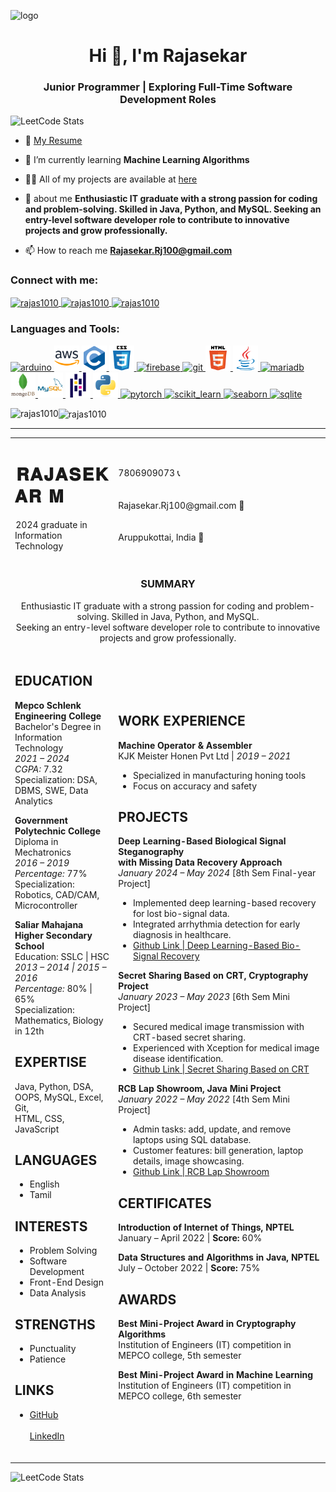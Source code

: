 ![logo](https://github.com/Rajas1010/Rajas1010/blob/main/RajCoverGif.gif)
<h1 align="center">Hi 👋, I'm Rajasekar</h1>
<h3 align="center">Junior Programmer | Exploring Full-Time Software Development Roles</h3>

![LeetCode Stats](https://leetcode.card.workers.dev/Rajas1010?theme=unicorn&font=&extension=activity)

- 📝  [My Resume](https://rajas1010.github.io/Resume/)
  
- 🌱 I’m currently learning **Machine Learning Algorithms**

- 👨‍💻 All of my projects are available at [here](https://github.com/Rajas1010?tab=repositories)

- 💬 about me **Enthusiastic IT graduate with a strong passion for coding and problem-solving. Skilled in Java, Python, and MySQL. Seeking an entry-level software developer role to contribute to innovative projects and grow professionally.**

- 📫 How to reach me **Rajasekar.Rj100@gmail.com**

<h3 align="left">Connect with me:</h3>
<p align="left">
	<a href="https://linkedin.com/in/rajas1010" target="blank">
		<img align="center" src="https://raw.githubusercontent.com/rahuldkjain/github-profile-readme-generator/master/src/images/icons/Social/linked-in-alt.svg" alt="rajas1010" height="30" width="40"/>
	</a>
	<a href="https://www.hackerrank.com/rajas1010" target="blank">
		<img align="center" src="https://raw.githubusercontent.com/rahuldkjain/github-profile-readme-generator/master/src/images/icons/Social/hackerrank.svg" alt="rajas1010" height="30" width="40"/>
	</a>
	<a href="https://www.leetcode.com/rajas1010" target="blank">
		<img align="center" src="https://raw.githubusercontent.com/rahuldkjain/github-profile-readme-generator/master/src/images/icons/Social/leet-code.svg" alt="rajas1010" height="30" width="40"/>
	</a>
</p>
<h3 align="left">Languages and Tools:</h3>
<p align="left">
	<a href="https://www.arduino.cc/" target="_blank" rel="noreferrer">
		<img src="https://cdn.worldvectorlogo.com/logos/arduino-1.svg" alt="arduino" width="40" height="40"/>
	</a>
	<a href="https://aws.amazon.com" target="_blank" rel="noreferrer">
		<img src="https://raw.githubusercontent.com/devicons/devicon/master/icons/amazonwebservices/amazonwebservices-original-wordmark.svg" alt="aws" width="40" height="40"/>
	</a>
	<a href="https://www.cprogramming.com/" target="_blank" rel="noreferrer">
		<img src="https://raw.githubusercontent.com/devicons/devicon/master/icons/c/c-original.svg" alt="c" width="40" height="40"/>
	</a>
	<a href="https://www.w3schools.com/css/" target="_blank" rel="noreferrer">
		<img src="https://raw.githubusercontent.com/devicons/devicon/master/icons/css3/css3-original-wordmark.svg" alt="css3" width="40" height="40"/>
	</a>
	<a href="https://firebase.google.com/" target="_blank" rel="noreferrer">
		<img src="https://www.vectorlogo.zone/logos/firebase/firebase-icon.svg" alt="firebase" width="40" height="40"/>
	</a>
	<a href="https://git-scm.com/" target="_blank" rel="noreferrer">
		<img src="https://www.vectorlogo.zone/logos/git-scm/git-scm-icon.svg" alt="git" width="40" height="40"/>
	</a>
	<a href="https://www.w3.org/html/" target="_blank" rel="noreferrer">
		<img src="https://raw.githubusercontent.com/devicons/devicon/master/icons/html5/html5-original-wordmark.svg" alt="html5" width="40" height="40"/>
	</a>
	<a href="https://www.java.com" target="_blank" rel="noreferrer">
		<img src="https://raw.githubusercontent.com/devicons/devicon/master/icons/java/java-original.svg" alt="java" width="40" height="40"/>
	</a>
	<a href="https://mariadb.org/" target="_blank" rel="noreferrer">
		<img src="https://www.vectorlogo.zone/logos/mariadb/mariadb-icon.svg" alt="mariadb" width="40" height="40"/>
	</a>
	<a href="https://www.mongodb.com/" target="_blank" rel="noreferrer">
		<img src="https://raw.githubusercontent.com/devicons/devicon/master/icons/mongodb/mongodb-original-wordmark.svg" alt="mongodb" width="40" height="40"/>
	</a>
	<a href="https://www.mysql.com/" target="_blank" rel="noreferrer">
		<img src="https://raw.githubusercontent.com/devicons/devicon/master/icons/mysql/mysql-original-wordmark.svg" alt="mysql" width="40" height="40"/>
	</a>
	<a href="https://pandas.pydata.org/" target="_blank" rel="noreferrer">
		<img src="https://raw.githubusercontent.com/devicons/devicon/2ae2a900d2f041da66e950e4d48052658d850630/icons/pandas/pandas-original.svg" alt="pandas" width="40" height="40"/>
	</a>
	<a href="https://www.python.org" target="_blank" rel="noreferrer">
		<img src="https://raw.githubusercontent.com/devicons/devicon/master/icons/python/python-original.svg" alt="python" width="40" height="40"/>
	</a>
	<a href="https://pytorch.org/" target="_blank" rel="noreferrer">
		<img src="https://www.vectorlogo.zone/logos/pytorch/pytorch-icon.svg" alt="pytorch" width="40" height="40"/>
	</a>
	<a href="https://scikit-learn.org/" target="_blank" rel="noreferrer">
		<img src="https://upload.wikimedia.org/wikipedia/commons/0/05/Scikit_learn_logo_small.svg" alt="scikit_learn" width="40" height="40"/>
	</a>
	<a href="https://seaborn.pydata.org/" target="_blank" rel="noreferrer">
		<img src="https://seaborn.pydata.org/_images/logo-mark-lightbg.svg" alt="seaborn" width="40" height="40"/>
	</a>
	<a href="https://www.sqlite.org/" target="_blank" rel="noreferrer">
		<img src="https://www.vectorlogo.zone/logos/sqlite/sqlite-icon.svg" alt="sqlite" width="40" height="40"/>
	</a>
</p>
<p>
	<img align="left" src="https://github-readme-stats.vercel.app/api/top-langs?username=rajas1010&show_icons=true&locale=en&layout=compact" alt="rajas1010"/>

<p>
	<img align="center" src="https://github-readme-streak-stats.herokuapp.com/?user=rajas1010&" alt="rajas1010"/>
</p>

---

<table align="center">
  <tr>
    <td>
      <h1> 𝐑 𝐀 𝐉 𝐀 𝐒 𝐄 𝐊 𝐀 𝐑   𝐌 </h1>
      <p > 2024 graduate in Information Technology</p>
    </td>
    <td text-align="right"><br>
	                      7806909073 📞<br><br>
     	               Rajasekar.Rj100@gmail.com 📧<br><br>
	                   Aruppukottai, India 📍<br><br>
    </td>
  </tr> 
<tr>
	<td colspan="2">
		<h3 align="center">SUMMARY</h3>
		<p align="center">Enthusiastic IT graduate with a strong passion for coding and problem-solving. Skilled in Java, Python, and MySQL.<br> Seeking an entry-level software developer role to contribute to innovative projects and 					grow professionally.</p>
	</td>
</tr>
  <tr>
    <td >
	    
## EDUCATION
**Mepco Schlenk Engineering College**  
Bachelor's Degree in Information Technology  
*2021 – 2024*  
*CGPA:* 7.32  
Specialization: DSA, DBMS, SWE, Data Analytics

**Government Polytechnic College**  
Diploma in Mechatronics  
*2016 – 2019*  
*Percentage:* 77%  
Specialization: Robotics, CAD/CAM, Microcontroller

**Saliar Mahajana Higher Secondary School**  
Education: SSLC | HSC  
*2013 – 2014 | 2015 – 2016*  
*Percentage:* 80% | 65%  
Specialization: Mathematics, Biology in 12th

## EXPERTISE
Java, Python, DSA, OOPS, MySQL, Excel, Git,<br> HTML, CSS, JavaScript

## LANGUAGES
- English
- Tamil

## INTERESTS
- Problem Solving
- Software Development
- Front-End Design
- Data Analysis

## STRENGTHS
- Punctuality
- Patience

## LINKS
- [GitHub](https://www.github.com/Rajas1010)       [LinkedIn](https://www.linkedin.com/in/rajas1010/) <br><br>
</td>
<td>

## WORK EXPERIENCE
**Machine Operator & Assembler**  
KJK Meister Honen Pvt Ltd | *2019 – 2021*  
- Specialized in manufacturing honing tools  
- Focus on accuracy and safety  

## PROJECTS
**Deep Learning-Based Biological Signal Steganography<br> with Missing Data Recovery Approach**  
*January 2024 – May 2024* [8th Sem Final-year Project]  
- Implemented deep learning-based recovery for lost bio-signal data.  
- Integrated arrhythmia detection for early diagnosis in healthcare.  
- [Github Link | Deep Learning-Based Bio-Signal Recovery](https://github.com/Rajas1010/DEEP-LEARNING-BASED-BIOLOGICAL-SIGNAL-STEGANOGRAPHY-WITH-MISSING-DATA-RECOVERY-APPROACH)  

**Secret Sharing Based on CRT, Cryptography Project**  
*January 2023 – May 2023* [6th Sem Mini Project]  
- Secured medical image transmission with CRT-based secret sharing.  
- Experienced with Xception for medical image disease identification.  
- [Github Link | Secret Sharing Based on CRT](https://github.com/Rajas1010/CRYPTO-DL)  

**RCB Lap Showroom, Java Mini Project**  
*January 2022 – May 2022* [4th Sem Mini Project]  
- Admin tasks: add, update, and remove laptops using SQL database.  
- Customer features: bill generation, laptop details, image showcasing.  
- [Github Link | RCB Lap Showroom](https://github.com/Rajas1010/RCB-Lap-World)  

## CERTIFICATES
**Introduction of Internet of Things, NPTEL**  
January – April 2022 | **Score:** 60%  

**Data Structures and Algorithms in Java, NPTEL**  
July – October 2022 | **Score:** 75%  

## AWARDS
**Best Mini-Project Award in Cryptography Algorithms**  
Institution of Engineers (IT) competition in MEPCO college, 5th semester  

**Best Mini-Project Award in Machine Learning**  
Institution of Engineers (IT) competition in MEPCO college, 6th semester  
<br>
</td>
  </tr>
</table>

![LeetCode Stats](https://leetcode.card.workers.dev/Rajas1010?theme=unicorn&font=&extension=activity)
